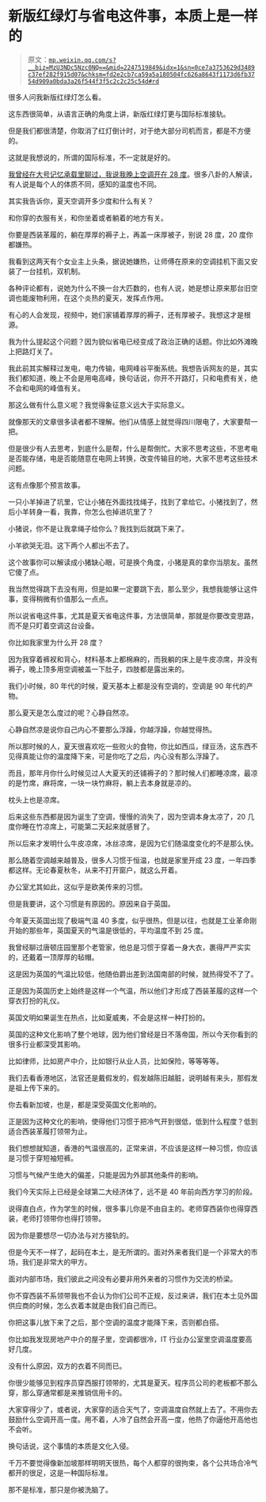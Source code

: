 # 新版红绿灯与省电这件事，本质上是一样的

> 原文：[`mp.weixin.qq.com/s?__biz=MzU3NDc5Nzc0NQ==&mid=2247519849&idx=1&sn=0ce7a3753629d3489c37ef282f915d07&chksm=fd2e2cb7ca59a5a180504fc626a8643f1173d6fb3754d909a0bda3a26f544f3f5c2c2c25c54d#rd`](http://mp.weixin.qq.com/s?__biz=MzU3NDc5Nzc0NQ==&mid=2247519849&idx=1&sn=0ce7a3753629d3489c37ef282f915d07&chksm=fd2e2cb7ca59a5a180504fc626a8643f1173d6fb3754d909a0bda3a26f544f3f5c2c2c25c54d#rd)

很多人问我新版红绿灯怎么看。

这东西很简单，从语言正确的角度上讲，新版红绿灯更与国际标准接轨。

但是我们都很清楚，你取消了红灯倒计时，对于绝大部分司机而言，都是不方便的。

这就是我想说的，所谓的国际标准，不一定就是好的。 

[我曾经在大号记忆承载里聊过，我说我晚上空调开在 28 度](https://mp.weixin.qq.com/s?__biz=MzU0MjYwNDU2Mw==&mid=2247507350&idx=2&sn=2ccf81ae68afc9033dc46d7d17b92776&chksm=fb1ab1eacc6d38fc74a4151da8f8baf63404114255041360d8afe884e8ef550dee5580db81da&token=717667566&lang=zh_CN&scene=21#wechat_redirect)。很多八卦的人解读，有人说是每个人的体质不同，感知的温度也不同。

其实我告诉你，夏天空调开多少度和什么有关？ 

和你穿的衣服有关，和你坐着或者躺着的地方有关。

你要是西装革履的，躺在厚厚的褥子上，再盖一床厚被子，别说 28 度，20 度你都嫌热。 

我看到这两天有个女业主上头条，据说她嫌热，让师傅在原来的空调挂机下面又安装了一台挂机，双机制。 

各种评论都有，说她为什么不换一台大匹数的，也有人说，她是想让原来那台旧空调也能废物利用，在这个炎热的夏天，发挥点作用。

有心的人会发现，视频中，她们家铺着厚厚的褥子，还有厚被子。我想这才是根源。 

我为什么提起这个问题？因为貌似省电已经变成了政治正确的话题。你比如外滩晚上把路灯关了。 

我此前其实解释过发电，电力传输，电网峰谷平衡系统。我想告诉网友的是，其实我们都知道，晚上不会是用电高峰，换句话说，你开不开路灯，只和电费有关，绝不会和电网的峰值有关。

那这么做有什么意义呢？我觉得象征意义远大于实际意义。 

就像那天的文章很多读者都不理解。他们从情感上就觉得四川限电了，大家要帮一把。 

但是很少有人去思考，到底什么是帮，什么是帮倒忙。大家不思考这些，不思考电是否能存储，电是否能随意在电网上转换，改变传输目的地，大家不思考这些技术问题。

这有点像那个预言故事。

一只小羊掉进了坑里，它让小猪在外面找找绳子，找到了拿给它。小猪找到了，然后小羊转身一看，我靠，你怎么也掉进坑里了？

小猪说，你不是让我拿绳子给你么？我找到后就跳下来了。

小羊欲哭无泪。这下两个人都出不去了。 

这个故事你可以解读成小猪缺心眼，可是换个角度，小猪是真的拿你当朋友。虽然它傻了点。

我当然觉得跳下去没有用，但是如果一定要跳下去，那么至少，我想我能够让这件事，变得稍微有价值那么一点点。 

所以说省电这件事，尤其是夏天省电这件事，方法很简单，那就是你要改变思路，而不是只盯着空调这台设备。 

你比如我家里为什么开 28 度？ 

因为我穿着裤衩和背心，材料基本上都棉麻的，而我躺的床上是牛皮凉席，并没有褥子，晚上顶多用空调被盖一下肚子，四肢都是露出来的。

我们小时候，80 年代的时候，夏天基本上都是没有空调的，空调是 90 年代的产物。 

那么夏天是怎么度过的呢？心静自然凉。 

心静自然凉是说你自己内心不要那么浮躁，你越浮躁，你越觉得热。 

所以那时候的人，夏天很喜欢吃一些败火的食物，你比如西瓜，绿豆汤，这东西不见得真能让你的温度降下来，可是你吃了之后，内心没有那么浮躁了。

而且，那年月你什么时候见过人大夏天的还铺褥子的？那时候人们都睡凉席，最凉的是竹席，麻将席，一块一块竹麻将，躺上去本身就是凉的。 

枕头上也是凉席。 

后来这些东西都是因为诞生了空调，慢慢的消失了，因为空调本身太凉了，20 几度你睡在竹凉席上，可能第二天起来就感冒了。

所以后来才发明什么牛皮凉席，冰丝凉席，是因为它们随温度变化的不是那么快。 

那么随着空调越来越普及，很多人习惯于恒温，也就是家里开成 23 度，一年四季都这样。无论春夏秋冬，从来不打开窗户，就这么开着。 

办公室尤其如此，这似乎是欧美传来的习惯。 

但是我要讲，这个习惯是有原因的。原因来自于英国。 

今年夏天英国出现了极端气温 40 多度，似乎很热，但是以往，也就是工业革命刚开始的那些年，英国夏天的气温是很低的，平均温度不到 25 度。

我曾经聊过唐顿庄园里那个老管家，他总是习惯于穿着一身大衣，裹得严严实实的，还戴着一顶厚厚的毡帽。 

这是因为英国的气温比较低，他随伯爵出差到法国南部的时候，就热得受不了了。 

正是因为英国历史上始终是这样一个气温，所以他们才形成了西装革履的这样一个穿衣打扮的礼仪。 

英国文明如果诞生在热点，比如夏威夷，不会是这样一种打扮的。 

英国的这种文化影响了整个地球，因为他们曾经是日不落帝国，所以今天你看到的很多行业都深受其影响。 

比如律师，比如房产中介，比如银行从业人员，比如保险，等等等等。

我们去看香港地区，法官还是戴假发的，假发越陈旧越脏，说明越有来头，那假发是祖上传下来的。 

你去看新加坡，也是，都是深受英国文化影响的。 

正是因为这种文化的影响，使得他们习惯于把冷气开到很低，低到什么程度？低到适合西装革履打领带为止。 

我们想想就知道，香港的气温很高的，正常来讲，不应该是这样一种习惯，你应该是习惯于穿短袖短裤。 

习惯与气候产生绝大的偏差，只能是因为外部其他条件的影响。 

我们今天实际上已经是全球第二大经济体了，远不是 40 年前向西方学习的阶段。 

说得直白点，作为学生的时候，很多事儿你是不由自主的。老师穿西装你也得穿西装，老师打领带你也得打领带。 

因为你是要想尽一切办法与对方接轨的。

但是今天不一样了，起码在本土，是无所谓的。面对外来者我们是一个非常大的市场，我们是非常大的甲方。

面对内部市场，我们彼此之间没有必要非用外来者的习惯作为交流的桥梁。 

你不穿西装不系领带我也不会认为你们公司不正规，反过来讲，我们在本土见外国供应商的时候，怎么衣着本就是由我们自己而已。 

你把这事儿放下来了之后，那个空调的温度才能降下来，否则都白搭。 

你比如我发现房地产中介的屋子里，空调都很冷，IT 行业办公室里空调温度要高好几度。 

没有什么原因，双方的衣着不同而已。

你很少能够见到程序员穿西服打领带的，尤其是夏天。程序员公司的老板都不那么穿，那么穿通常都是来推销信用卡的。 

大家穿得少了，或者说，大家穿的适合天气了，空调温度自然就上去了。不用你去鼓励什么空调开高一度。用不着，人冷了自然会开高一度，他热了你逼他开高他也不会听。 

换句话说，这个事情的本质是文化入侵。 

千万不要觉得像新加坡那样明明天很热，每个人都穿的很拘束，各个公共场合冷气都开的很足，这是一种国际标准。

那不是标准，那只是你被洗脑了。